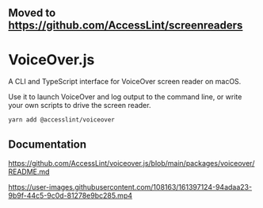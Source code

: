 ## Moved to https://github.com/AccessLint/screenreaders

# VoiceOver.js

A CLI and TypeScript interface for VoiceOver screen reader  on macOS. 

Use it to launch VoiceOver and log output to the command line, or write your own scripts to drive the screen reader.

`yarn add @accesslint/voiceover`

## Documentation

https://github.com/AccessLint/voiceover.js/blob/main/packages/voiceover/README.md

https://user-images.githubusercontent.com/108163/161397124-94adaa23-9b9f-44c5-9c0d-81278e9bc285.mp4
